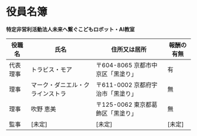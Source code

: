 # 役員名簿

**特定非営利活動法人未来へ繋ぐこどもロボット・AI教室**

| 役職名 | 氏名 | 住所又は居所 | 報酬の有無 |
|--------|------|-------------|------------|
| 代表理事 | トラビス・モア | 〒604-8065 京都市中京区「黒塗り」 | 有 |
| 理事 | マーク・ダニエル・クラインストラ | 〒611-0002 京都府宇治市「黒塗り」 | 無 |
| 理事 | 吹野 恵美 | 〒125-0062 東京都葛飾区「黒塗り」 | 無 |
| 監事 | [未定] | [未定] | [未定] |